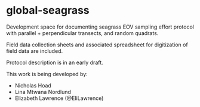 # global-seagrass

Development space for documenting seagrass EOV sampling effort protocol with parallel + perpendicular transects, and random quadrats.

Field data collection sheets and associated spreadsheet for digitization of field data are included.

Protocol description is in an early draft.


This work is being developed by:

* Nicholas Hoad
* Lina Mtwana Nordlund
* Elizabeth Lawrence (@EliLawrence)
